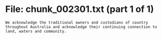 ﻿# File: chunk_002301.txt (part 1 of 1)
```
We acknowledge the traditional owners and custodians of country throughout Australia and acknowledge their continuing connection to land, waters and community.
```

